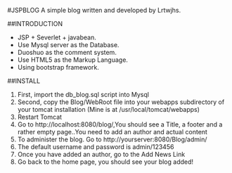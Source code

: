#JSPBLOG
A simple blog written and developed by Lrtwjhs.

##INTRODUCTION
- JSP + Severlet + javabean.
- Use Mysql server as the Database.
- Duoshuo as the comment system.
- Use HTML5 as the Markup Language.
- Using bootstrap framework.

##INSTALL
1. First, import the db_blog.sql script into Mysql
2. Second, copy the Blog/WebRoot file into your webapps subdirectory of your tomcat installation (Mine is at /usr/local/tomcat/webapps)
3. Restart Tomcat 
4. Go to http://localhost:8080/blog/,You should see a Title, a footer and a rather empty page..You need to add an author and actual content
5. To administer the blog. Go to http://yourserver:8080/Blog/admin/
6. The default username and password is admin/123456
7. Once you have added an author, go to the Add News Link 
8. Go back to the home page, you should see your blog added!


